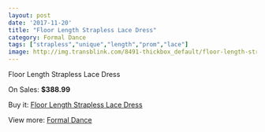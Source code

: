 ```yaml
---
layout: post
date: '2017-11-20'
title: "Floor Length Strapless Lace Dress"
category: Formal Dance
tags: ["strapless","unique","length","prom","lace"]
image: http://img.transblink.com/8491-thickbox_default/floor-length-strapless-lace-dress.jpg
---
```

Floor Length Strapless Lace Dress

On Sales: **$388.99**
<a href="https://www.transblink.com/en/formal-dance/2789-floor-length-strapless-lace-dress.html"><amp-img layout="responsive" width="600" height="600" src="//img.transblink.com/8491-thickbox_default/floor-length-strapless-lace-dress.jpg" alt="Floor Length Strapless Lace Dress 0" /></a>
<a href="https://www.transblink.com/en/formal-dance/2789-floor-length-strapless-lace-dress.html"><amp-img layout="responsive" width="600" height="600" src="//img.transblink.com/8493-thickbox_default/floor-length-strapless-lace-dress.jpg" alt="Floor Length Strapless Lace Dress 1" /></a>
<a href="https://www.transblink.com/en/formal-dance/2789-floor-length-strapless-lace-dress.html"><amp-img layout="responsive" width="600" height="600" src="//img.transblink.com/8492-thickbox_default/floor-length-strapless-lace-dress.jpg" alt="Floor Length Strapless Lace Dress 2" /></a>

Buy it: [Floor Length Strapless Lace Dress](https://www.transblink.com/en/formal-dance/2789-floor-length-strapless-lace-dress.html "Floor Length Strapless Lace Dress")

View more: [Formal Dance](https://www.transblink.com/en/6-formal-dance "Formal Dance")